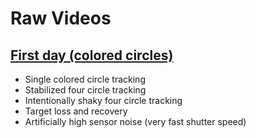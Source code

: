 # Raw Videos
## [First day (colored circles)](https://goo.gl/photos/vocFoma3KGSpBz5v5)

- Single colored circle tracking
- Stabilized four circle tracking
- Intentionally shaky four circle tracking
- Target loss and recovery
- Artificially high sensor noise (very fast shutter speed)


